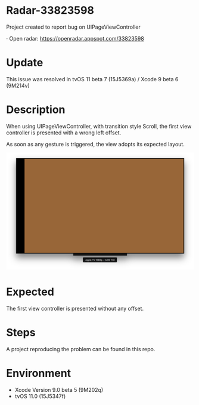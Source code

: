 # Radar-33823598

Project created to report bug on UIPageViewController

· Open radar: https://openradar.appspot.com/33823598

# Update

This issue was resolved in tvOS 11 beta 7 (15J5369a) / Xcode 9 beta 6 (9M214v)

# Description
When using UIPageViewController, with transition style Scroll, the first view controller is presented with a wrong left offset.

As soon as any gesture is triggered, the view adopts its expected layout.

![](preview.png)

# Expected 
The first view controller is presented without any offset.

# Steps

A project reproducing the problem can be found in this repo.

# Environment

- Xcode Version 9.0 beta 5 (9M202q)
- tvOS 11.0 (15J5347f)
